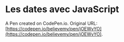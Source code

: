 # Les dates avec JavaScript

A Pen created on CodePen.io. Original URL: [https://codepen.io/believemy/pen/jOEWvYO](https://codepen.io/believemy/pen/jOEWvYO).



